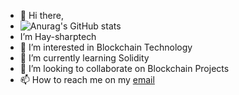 - 👋 Hi there, 
- ![Anurag's GitHub stats](https://github-readme-stats.vercel.app/api?username=Hay-sharptech&show_icons=true&theme=radical)
- I’m Hay-sharptech
- 👀 I’m interested in Blockchain Technology
- 🌱 I’m currently learning Solidity
- 💞️ I’m looking to collaborate on Blockchain Projects
- 📫 How to reach me on my [email](iamtheayomide@gmail.com)
